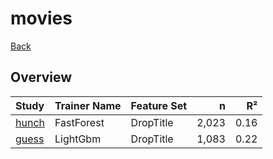 # movies

[Back](../index.md)

## Overview

|Study|Trainer Name|Feature Set|n|R²|
|:---|:---|:---|---:|---:|
|[hunch](movies_hunch.md)|FastForest|DropTitle|2,023|0.16|
|[guess](movies_guess.md)|LightGbm|DropTitle|1,083|0.22|

